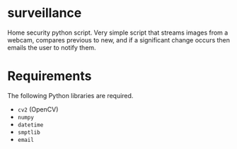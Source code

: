 # surveillance

Home security python script. Very simple script that streams images from a webcam, compares previous to new, and if a significant change occurs then emails the user to notify them.

# Requirements

The following Python libraries are required.

* `cv2` (OpenCV)
* `numpy`
* `datetime`
* `smptlib`
* `email`
